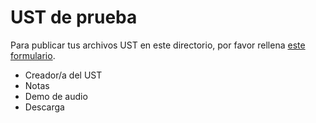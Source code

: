 # UST de prueba

Para publicar tus archivos UST en este directorio, por favor rellena [este formulario]().

- Creador/a del UST
- Notas
- Demo de audio
- Descarga
